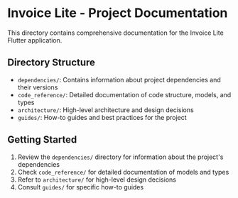 # Invoice Lite - Project Documentation

This directory contains comprehensive documentation for the Invoice Lite Flutter application.

## Directory Structure

- `dependencies/`: Contains information about project dependencies and their versions
- `code_reference/`: Detailed documentation of code structure, models, and types
- `architecture/`: High-level architecture and design decisions
- `guides/`: How-to guides and best practices for the project

## Getting Started

1. Review the `dependencies/` directory for information about the project's dependencies
2. Check `code_reference/` for detailed documentation of models and types
3. Refer to `architecture/` for high-level design decisions
4. Consult `guides/` for specific how-to guides
